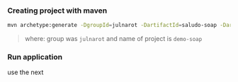 ### Creating project with maven

```bash
mvn archetype:generate -DgroupId=julnarot -DartifactId=saludo-soap -DarchetypeArtifactId=maven-archetype-quickstart -DinteractiveMode=false
```

> where: group was `julnarot` and name of project is `demo-soap`

### Run application

use the next